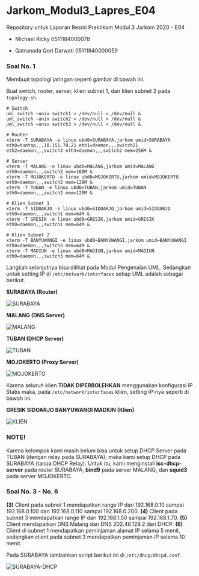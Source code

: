 # Jarkom_Modul3_Lapres_E04
Repository untuk Laporan Resmi Praktikum Modul 3 Jarkom 2020 - E04

* Michael Ricky
  0511184000078
  
* Qatrunada Qori Darwati
  05111840000059

### Soal No. 1
Membuat topologi jaringan seperti gambar di bawah ini.

Buat switch, router, server, klien subnet 1, dan klien subnet 2 pada ```topology.sh```.
```
# Switch
uml_switch –unix switch1 > /dev/null < /dev/null &
uml_switch –unix switch2 > /dev/null < /dev/null &
uml_switch –unix switch3 > /dev/null < /dev/null &

# Router
xterm -T SURABAYA -e linux ubd0=SURABAYA,jarkom umid=SURABAYA eth0=tuntap,,,10.151.70.21 eth1=daemon,,,switch21 eth2=daemon,,,switch3 eth3=daemon,,,switch2 mem=256M &

# Server
xterm -T MALANG -e linux ubd0=MALANG,jarkom umid=MALANG eth0=daemon,,,switch2 mem=160M &
xterm -T MOJOKERTO -e linux ubd0=MOJOKERTO,jarkom umid=MOJOKERTO eth0=daemon,,,switch2 mem=128M &
xterm -T TUBAN -e linux ubd0=TUBAN,jarkom umid=TUBAN eth0=daemon,,,switch2 mem=128M &

# Klien Subnet 1
xterm -T SIDOARJO -e linux ubd0=SIDOARJO,jarkom umid=SIDOARJO eth0=daemon,,,switch1 mem=64M &
xterm -T GRESIK -e linux ubd0=GRESIK,jarkom umid=GRESIK eth0=daemon,,,switch1 mem=64M &

# Klien Subnet 2
xterm -T BANYUWANGI -e linux ubd0=BANYUWANGI,jarkom umid=BANYUWANGI eth0=daemon,,,switch3 mem=64M &
xterm -T MADIUN -e linux ubd0=MADIUN,jarkom umid=MADIUN eth0=daemon,,,switch3 mem=64M &
```

Langkah selanjutnya bisa dilihat pada Modul Pengenalan UML. Sedangkan untuk setting IP di ```/etc/network/interfaces``` setiap UML adalah sebagai berikut.

**SURABAYA (Router)**

![SURABAYA](https://github.com/qqdnada/Jarkom_Modul3_Lapres_E04/blob/main/images/SURABAYA.JPG)


**MALANG (DNS Server)**

![MALANG](https://github.com/qqdnada/Jarkom_Modul3_Lapres_E04/blob/main/images/MALANG.JPG)


**TUBAN (DHCP Server)**

![TUBAN](https://github.com/qqdnada/Jarkom_Modul3_Lapres_E04/blob/main/images/TUBAN.JPG)


**MOJOKERTO (Proxy Server)**

![MOJOKERTO](https://github.com/qqdnada/Jarkom_Modul3_Lapres_E04/blob/main/images/MOJOKERTO.JPG)

Karena seluruh klien **TIDAK DIPERBOLEHKAN** menggunakan konfigurasi IP Statis maka, pada ```/etc/network/interfaces``` klien, setting IP-nya seperti di bawah ini.

**GRESIK SIDOARJO BANYUWANGI MADIUN (Klien)**

![KLIEN](https://github.com/qqdnada/Jarkom_Modul3_Lapres_E04/blob/main/images/KLIEN.JPG)


### NOTE!
Karena kelompok kami masih belum bisa untuk setup DHCP Server pada TUBAN (dengan relay pada SURABAYA), maka kami setup DHCP pada SURABAYA (tanpa DHCP Relay). Untuk itu, kami menginstall **isc-dhcp-server** pada router SURABAYA, **bind9** pada server MALANG, dan **squid3** pada server MOJOKERTO.


### Soal No. 3 - No. 6
**(3)** Client pada subnet 1 mendapatkan range IP dari 192.168.0.10 sampai 192.168.0.100 dan 192.168.0.110 sampai 192.168.0.200. **(4)** Client pada subnet 3 mendapatkan range IP dari 192.168.1.50 sampai 192.168.1.70. **(5)** Client mendapatkan DNS Malang dan DNS 202.46.129.2 dari DHCP. **(6)** Client di subnet 1 mendapatkan peminjaman alamat IP selama 5 menit, sedangkan client pada subnet 3 mendapatkan peminjaman IP selama 10 menit.

Pada SURABAYA tambahkan script berikut ini di ```/etc/dhcp/dhcpd.conf```.

![SURABAYA-DHCP](https://github.com/qqdnada/Jarkom_Modul3_Lapres_E04/blob/main/images/SURABAYA-DHCP.JPG)
